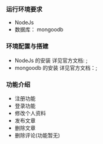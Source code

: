 ### 运行环境要求
 - NodeJs 
 - 数据库： mongoodb

### 环境配置与搭建
 - NodeJs 的安装 详见官方文档:	;
 - mongoodb 的安装 详见官方文档：;

### 功能介绍
 - 注册功能
 - 登录功能
 - 修改个人资料
 - 发布文章
 - 删除文章
 - 删除评论(功能暂无)

